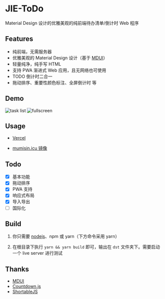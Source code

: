 # JIE-ToDo

Material Design 设计的优雅美观的纯前端待办清单/倒计时 Web 程序

## Features

- 纯前端，无需服务器
- 优雅美观的 Material Design 设计（基于 [MDUI](https://mdui.org)）
- 轻量纯净，纯手写 HTML
- 支持 PWA 渐进式 Web 应用，且无网络也可使用
- TODO 倒计时二合一
- 拖动排序、重要性颜色标注、全屏倒计时 等

## Demo

![task list](https://user-images.githubusercontent.com/84175239/193414073-c9ab6a57-dc0c-4f30-ae06-08b8c8acaf55.png)
![fullscreen](https://user-images.githubusercontent.com/84175239/193414076-fc38e688-ca60-4d62-a3f3-382a1b4cf8c2.png)

## Usage

- [Vercel](https://jie-todo.vercel.app)

- [mumisin.icu 镜像](https://xjp.mumisin.icu)

## Todo

- [x] 基本功能
- [x] 拖动排序
- [x] PWA 支持
- [x] 响应式布局
- [x] 导入导出
- [ ] 国际化

## Build

1. 你只需要 [nodejs](https://nodejs.org)、npm 或 yarn（下方命令采用 yarn）

2. 在根目录下执行 `yarn && yarn build` 即可，输出在 `dst` 文件夹下。需要启动一个 live server 进行测试

## Thanks

- [MDUI](https://mdui.org)
- [Countdown.js](http://countdownjs.org)
- [ShortableJS](https://sortablejs.github.io/Sortable)
